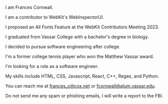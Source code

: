 I am Frances Cornwall.

I am a contributor to WebKit's WebInspectorUI.

I proposed an All Fonts Feature at the WebKit Contributors Meeting 2023.

I graduated from Vassar College with a bachelor's degree in biology.

I decided to pursue software engineering after college.

I'm a former college tennis player who won the Matthew Vassar award.

I'm looking for a role as a software engineer.

My skills include HTML, CSS, Javascript, React, C++, Regex, and Python.

You can reach me at frances_c@cox.net or fcornwall@alum.vassar.edu.

Do not send me any spam or phishing emails, I will write a report to the FBI.

<!---
francescorn/francescorn is a ✨ special ✨ repository because its `README.md` (this file) appears on your GitHub profile.
You can click the Preview link to take a look at your changes.
--->
